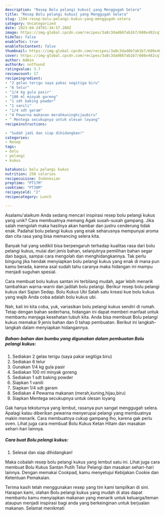 ```yaml
---
description: "Resep Bolu pelangi kukus{ yang Menggugah Selera"
title: "Resep Bolu pelangi kukus{ yang Menggugah Selera"
slug: 1194-resep-bolu-pelangi-kukus-yang-menggugah-selera
category: Uncategorized
date: 2023-04-24T01:34:57.280Z
image: https://img-global.cpcdn.com/recipes/3a8c3dad667ab1b7/680x482cq70/bolu-pelangi-kukus-foto-resep-utama.jpg
hideToc: false
enableToc: true
enableTocContent: false
thumbnail: https://img-global.cpcdn.com/recipes/3a8c3dad667ab1b7/680x482cq70/bolu-pelangi-kukus-foto-resep-utama.jpg
cover: https://img-global.cpcdn.com/recipes/3a8c3dad667ab1b7/680x482cq70/bolu-pelangi-kukus-foto-resep-utama.jpg
author: Admin
authorAv: notfound
ratingvalue: 3.7
reviewcount: 17
recipeingredient:
- "2 gelas terigu saya pakai segitiga biru"
- "6 telur"
- "1/4 kg gula pasir"
- "100 ml minyak goreng"
- "1 sdt baking powder"
- "1 vanili"
- "1/4 sdt garam"
- "4 Pewarna makanan merahkuninghijaubiru"
- " Mentega secukupnya untuk olesan loyang"
recipeinstructions:

- "Sudah jadi dan siap dihidangkan!"
categories:
- Resep
tags:
- bolu
- pelangi
- kukus

katakunci: bolu pelangi kukus 
nutrition: 258 calories
recipecuisine: Indonesian
preptime: "PT17M"
cooktime: "PT30M"
recipeyield: "2"
recipecategory: Lunch

---
```



Asalamu'alaikum Anda sedang mencari inspirasi resep bolu pelangi kukus yang unik? Cara membuatnya memang Agak susah-susah gampang. Jika salah mengolah maka hasilnya akan hambar dan justru cenderung tidak enak. Padahal bolu pelangi kukus yang enak seharusnya mempunyai aroma dan cita rasa yang bisa memancing selera kita.


Banyak hal yang sedikit bisa berpengaruh terhadap kualitas rasa dari bolu pelangi kukus, mulai dari jenis bahan, selanjutnya pemilihan bahan segar dan bagus, sampai cara mengolah dan menghidangkannya. Tak perlu bingung jika hendak menyiapkan bolu pelangi kukus yang enak di mana pun kamu berada, karena asal sudah tahu caranya maka hidangan ini mampu menjadi suguhan spesial.

Cara membuat bolu kukus santan ini terbilang mudah, agar lebih menarik tambahkan warna-warni dan jadilah bolu pelangi. Berikur resep bolu pelangi kukus dari Sajian Sedap. Bolu Kukus Ubi Salah satu kreasi kue bolu kukus yang wajib Anda coba adalah bolu kukus ubi.


Nah, kali ini kita coba, yuk, variasikan bolu pelangi kukus sendiri di rumah. Tetap dengan bahan sederhana, hidangan ini dapat memberi manfaat untuk membantu menjaga kesehatan tubuh kita. Anda bisa membuat Bolu pelangi kukus memakai 9 jenis bahan dan 0 tahap pembuatan. Berikut ini langkah-langkah dalam menyiapkan hidangannya.

<!--inarticleads1-->

##### Bahan-bahan dan bumbu yang digunakan dalam pembuatan Bolu pelangi kukus:

1. Sediakan 2 gelas terigu (saya pakai segitiga biru)
1. Sediakan 6 telur
1. Gunakan 1/4 kg gula pasir
1. Sediakan 100 ml minyak goreng
1. Sediakan 1 sdt baking powder
1. Siapkan 1 vanili
1. Siapkan 1/4 sdt garam
1. Sediakan 4 Pewarna makanan (merah,kuning,hijau,biru)
1. Siapkan  Mentega secukupnya untuk olesan loyang


Gak hanya teksturnya yang lembut, rasanya pun sangat menggugah selera. Apalagi kalau diberikan pewarna menyerupai pelangi yang membuatnya makin menarik. Cara membuatnya cukup gampang lho, karena gak perlu oven. Lihat juga cara membuat Bolu Kukus Ketan Hitam dan masakan sehari-hari lainnya. 

<!--inarticleads2-->

##### Cara buat Bolu pelangi kukus:


1. Selesai dan siap dihidangkan!

Maka cobalah resep bolu pelangi kukus yang lembut satu ini. Lihat juga cara membuat Bolu Kukus Santan Putih Telur Pelangi dan masakan sehari-hari lainnya. Dengan memakai Cookpad, kamu menyetujui Kebijakan Cookie dan Ketentuan Pemakaian. 

Terima kasih telah menggunakan resep yang tim kami tampilkan di sini. Harapan kami, olahan Bolu pelangi kukus yang mudah di atas dapat membantu kamu menyiapkan makanan yang menarik untuk keluarga/teman ataupun menjadi inspirasi bagi anda yang berkeinginan untuk berjualan makanan. Selamat menikmati
